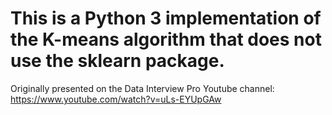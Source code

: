 # This is a Python 3 implementation of the K-means algorithm that does not use the sklearn package.
Originally presented on the Data Interview Pro Youtube channel: https://www.youtube.com/watch?v=uLs-EYUpGAw

